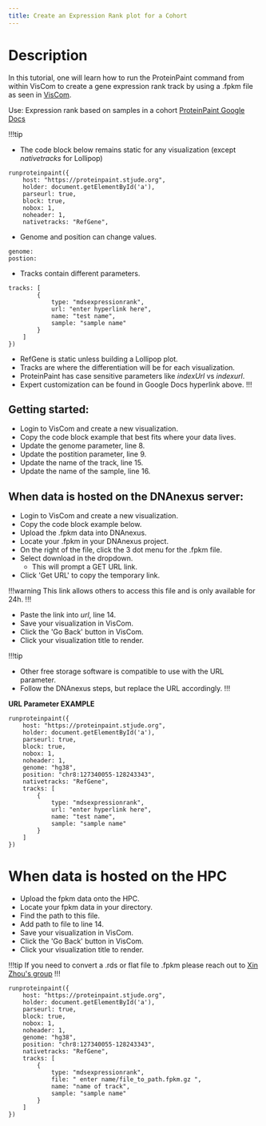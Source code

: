 ```yaml
---
title: Create an Expression Rank plot for a Cohort
---
```

# Description 
In this tutorial, one will learn how to run the ProteinPaint command from within VisCom to create a gene expression rank track by using a .fpkm file as seen in [VisCom](https://viz.stjude.cloud/st-jude-cloud-demo/visualization/proteinpaint-expression-rank-example~36).

Use: Expression rank based on samples in a cohort
[ProteinPaint Google Docs](https://docs.google.com/document/d/1owXUQuqw5hBHFERm0Ria7anKtpyoPBaZY_MCiXXf5wE/edit#heading=h.q9ccqxkrh30s)


!!!tip
* The code block below remains static for any visualization (except *nativetracks* for Lollipop)

```JS
runproteinpaint({
    host: "https://proteinpaint.stjude.org",
    holder: document.getElementById('a'),
    parseurl: true,
    block: true,
    nobox: 1,
    noheader: 1,
    nativetracks: "RefGene",
```

*   Genome and position can change values.

``` JS
genome: 
postion: 
```

*	Tracks contain different parameters.

``` JS
tracks: [
        {
            type: "mdsexpressionrank",
            url: "enter hyperlink here",
            name: "test name",
            sample: "sample name"
        }
    ]
})
```

*	RefGene is static unless building a Lollipop plot.
*	Tracks are where the differentiation will be for each visualization.
*	ProteinPaint has case sensitive parameters like *indexUrl* vs *indexurl*.
* Expert customization can be found in Google Docs hyperlink above.
!!!

## Getting started:
*   Login to VisCom and create a new visualization.
*   Copy the code block example that best fits where your data lives.
*   Update the genome parameter, line 8.
*   Update the postition parameter, line 9.
*   Update the name of the track, line 15.
*   Update the name of the sample, line 16.

## When data is hosted on the DNAnexus server:
*   Login to VisCom and create a new visualization.
*   Copy the code block example below.
*	Upload the .fpkm data into DNAnexus.
*	Locate your .fpkm in your DNAnexus project.
*	On the right of the file, click the 3 dot menu for the .fpkm file.
*   Select download in the dropdown.
    *	This will prompt a GET URL link.
*	Click 'Get URL' to copy the temporary link.

!!!warning 
This link allows others to access this file and is only available for 24h.
!!!

*	Paste the link into *url*, line 14.
*   Save your visualization in VisCom.
*   Click the 'Go Back' button in VisCom.
*   Click your visualization title to render. 

!!!tip
* Other free storage software is compatible to use with the URL parameter.
* Follow the DNAnexus steps, but replace the URL accordingly.
!!!

**URL Parameter EXAMPLE**

```JS
runproteinpaint({
    host: "https://proteinpaint.stjude.org",
    holder: document.getElementById('a'),
    parseurl: true,
    block: true,
    nobox: 1,
    noheader: 1,
    genome: "hg38",
    position: "chr8:127340055-128243343",
    nativetracks: "RefGene",
    tracks: [
        {
            type: "mdsexpressionrank",
            url: "enter hyperlink here",
            name: "test name",
            sample: "sample name"
        }
    ]
})
```


# When data is hosted on the HPC
*	Upload the fpkm data onto the HPC.
*	Locate your fpkm data in your directory.
*	Find the path to this file.
*   Add path to file to line 14.
*   Save your visualization in VisCom.
*   Click the 'Go Back' button in VisCom.
*   Click your visualization title to render. 

!!!tip
If you need to convert a .rds or flat file to .fpkm please reach out to [Xin Zhou's group](https://www.stjude.org/directory/z/xin-zhou.html)
!!!


```JS
runproteinpaint({
    host: "https://proteinpaint.stjude.org",
    holder: document.getElementById('a'),
    parseurl: true,
    block: true,
    nobox: 1,
    noheader: 1,
    genome: "hg38",
    position: "chr8:127340055-128243343",
    nativetracks: "RefGene",
    tracks: [
        {
            type: "mdsexpressionrank",
            file: " enter name/file_to_path.fpkm.gz ",
            name: "name of track",
            sample: "sample name"
        }
    ]
})
```